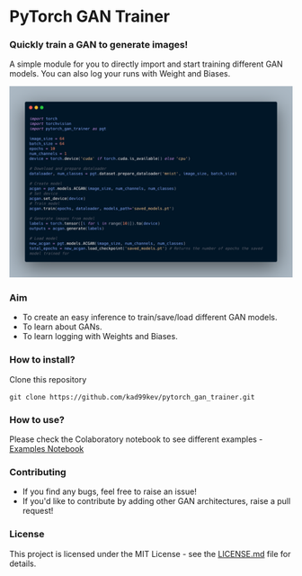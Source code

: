 # PyTorch GAN Trainer

### Quickly train a GAN to generate images!

A simple module for you to directly import and start training different GAN models.
You can also log your runs with Weight and Biases.

![Example](assets/example.png)

### Aim

-   To create an easy inference to train/save/load different GAN models.
-   To learn about GANs.
-   To learn logging with Weights and Biases.

### How to install?

Clone this repository

```
git clone https://github.com/kad99kev/pytorch_gan_trainer.git
```

### How to use?

Please check the Colaboratory notebook to see different examples - [Examples Notebook](https://colab.research.google.com/drive/1OD4tRnoZogv194X0SJDWt9Onct2nfcPx?usp=sharing)

### Contributing

-   If you find any bugs, feel free to raise an issue!
-   If you'd like to contribute by adding other GAN architectures, raise a pull request!

### License

This project is licensed under the MIT License - see the [LICENSE.md](LICENSE.md) file for details.
